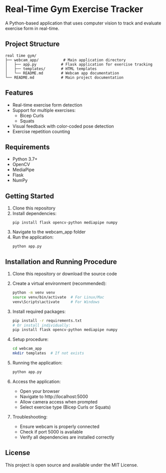 # Real-Time Gym Exercise Tracker

A Python-based application that uses computer vision to track and evaluate exercise form in real-time.

## Project Structure

```
real time gym/
├── webcam_app/           # Main application directory
│   ├── app.py           # Flask application for exercise tracking
│   ├── templates/       # HTML templates
│   └── README.md        # Webcam app documentation
└── README.md            # Main project documentation
```

## Features

- Real-time exercise form detection
- Support for multiple exercises:
  - Bicep Curls
  - Squats
- Visual feedback with color-coded pose detection
- Exercise repetition counting

## Requirements

- Python 3.7+
- OpenCV
- MediaPipe
- Flask
- NumPy

## Getting Started

1. Clone this repository
2. Install dependencies:
   ```
   pip install flask opencv-python mediapipe numpy
   ```
3. Navigate to the webcam_app folder
4. Run the application:
   ```
   python app.py
   ```

## Installation and Running Procedure

1. Clone this repository or download the source code
2. Create a virtual environment (recommended):
   ```bash
   python -m venv venv
   source venv/bin/activate  # For Linux/Mac
   venv\Scripts\activate     # For Windows
   ```
3. Install required packages:
   ```bash
   pip install -r requirements.txt
   # Or install individually:
   pip install flask opencv-python mediapipe numpy
   ```
4. Setup procedure:
   ```bash
   cd webcam_app
   mkdir templates  # If not exists
   ```
5. Running the application:
   ```bash
   python app.py
   ```
6. Access the application:

   - Open your browser
   - Navigate to http://localhost:5000
   - Allow camera access when prompted
   - Select exercise type (Bicep Curls or Squats)

7. Troubleshooting:
   - Ensure webcam is properly connected
   - Check if port 5000 is available
   - Verify all dependencies are installed correctly

## License

This project is open source and available under the MIT License.
